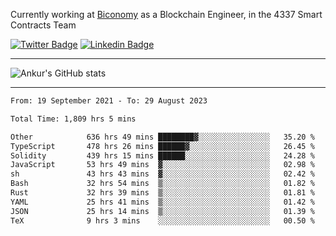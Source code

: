 Currently working at [Biconomy](https://biconomy.io/) as a Blockchain Engineer, in the 4337 Smart Contracts Team

 [![Twitter Badge](https://img.shields.io/badge/-@ankurdubey521-1ca0f1?style=flat-square&labelColor=1ca0f1&logo=twitter&logoColor=white&link=https://twitter.com/ankurdubey521)](https://twitter.com/ankurdubey521) [![Linkedin Badge](https://img.shields.io/badge/-ankurdubey521-blue?style=flat-square&logo=Linkedin&logoColor=white&link=https://www.linkedin.com/in/ankurdubey521/)](https://www.linkedin.com/in/ankurdubey521/)

<hr/>

![Ankur's GitHub stats](https://github-readme-stats.vercel.app/api?username=ankurdubey521&count_private=true&theme=radical)

<hr/>

<!--START_SECTION:waka-->

```txt
From: 19 September 2021 - To: 29 August 2023

Total Time: 1,809 hrs 5 mins

Other            636 hrs 49 mins ████████▓░░░░░░░░░░░░░░░░   35.20 %
TypeScript       478 hrs 26 mins ██████▓░░░░░░░░░░░░░░░░░░   26.45 %
Solidity         439 hrs 15 mins ██████░░░░░░░░░░░░░░░░░░░   24.28 %
JavaScript       53 hrs 49 mins  ▓░░░░░░░░░░░░░░░░░░░░░░░░   02.98 %
sh               43 hrs 43 mins  ▓░░░░░░░░░░░░░░░░░░░░░░░░   02.42 %
Bash             32 hrs 54 mins  ▒░░░░░░░░░░░░░░░░░░░░░░░░   01.82 %
Rust             32 hrs 39 mins  ▒░░░░░░░░░░░░░░░░░░░░░░░░   01.81 %
YAML             25 hrs 41 mins  ▒░░░░░░░░░░░░░░░░░░░░░░░░   01.42 %
JSON             25 hrs 14 mins  ▒░░░░░░░░░░░░░░░░░░░░░░░░   01.39 %
TeX              9 hrs 3 mins    ░░░░░░░░░░░░░░░░░░░░░░░░░   00.50 %
```

<!--END_SECTION:waka-->
